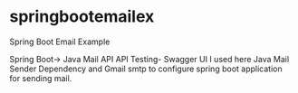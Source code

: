# springbootemailex
Spring Boot Email Example

Spring Boot-> Java Mail API
API Testing- Swagger UI
I used here Java Mail Sender Dependency and Gmail smtp to configure spring boot application for sending mail.
